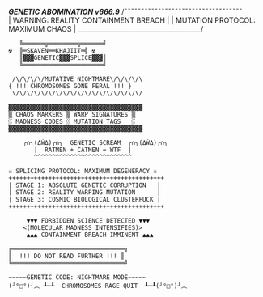 _____GENETIC ABOMINATION v666.9_____
    /¯¯¯¯¯¯¯¯¯¯¯¯¯¯¯¯¯¯¯¯¯¯¯¯¯¯¯¯¯¯¯¯¯¯¯\
   |  WARNING: REALITY CONTAINMENT BREACH  |
   |  MUTATION PROTOCOL: MAXIMUM CHAOS     |
    \______________________________________/

       ╚══════╦════════╦══════╝
    ☢️  ╠═SKAVEN══KHAJIIT═╣ ☢️
       ║▓▓▓GENETIC▓▓▓SPLICE▓▓▓║
       ╚══════════════════════╝

     /\/\/\/\/MUTATIVE NIGHTMARE\/\/\/\/\
    { !!! CHROMOSOMES GONE FERAL !!! }
     \/\/\/\/\/\/\/\/\/\/\/\/\/\/\/\/\/\/

    ▓▓▓▓▓▓▓▓▓▓▓▓▓▓▓▓▓▓▓▓▓▓▓▓▓▓▓▓▓▓▓▓▓▓▓▓▓
    ▒ CHAOS MARKERS ▒ WARP SIGNATURES ▒ 
    ░ MADNESS CODES ░ MUTATION TAGS   ░
    ▓▓▓▓▓▓▓▓▓▓▓▓▓▓▓▓▓▓▓▓▓▓▓▓▓▓▓▓▓▓▓▓▓▓▓▓▓

        ╭∩╮(ΔẆΔ)╭∩╮  GENETIC SCREAM  ╭∩╮(ΔẆΔ)╭∩╮
           |  RATMEN + CATMEN = WTF  |
           ^^^^^^^^^^^^^^^^^^^^^^^^^^^

    ☠️ SPLICING PROTOCOL: MAXIMUM DEGENERACY ☠️
    +++++++++++++++++++++++++++++++++++++++++++
    | STAGE 1: ABSOLUTE GENETIC CORRUPTION   |
    | STAGE 2: REALITY WARPING MUTATION      |
    | STAGE 3: COSMIC BIOLOGICAL CLUSTERFUCK |
    +++++++++++++++++++++++++++++++++++++++++++

         ▼▼▼ FORBIDDEN SCIENCE DETECTED ▼▼▼
        <(MOLECULAR MADNESS INTENSIFIES)>
         ▲▲▲ CONTAINMENT BREACH IMMINENT ▲▲▲

    ╔═══════════════════════════════╗
    ║  !!! DO NOT READ FURTHER !!! ║
    ╚═══════════════════════════════╝

    ~~~~~GENETIC CODE: NIGHTMARE MODE~~~~~
    (╯°□°)╯︵ ┻━┻  CHROMOSOMES RAGE QUIT  ┻━┻(╯°□°)╯︵
